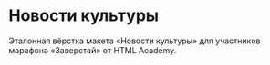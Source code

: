 # Новости культуры

Эталонная вёрстка макета «Новости культуры» для участников марафона «Заверстай» от HTML Academy.
